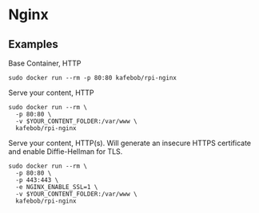 # Nginx

## Examples

Base Container, HTTP

```
sudo docker run --rm -p 80:80 kafebob/rpi-nginx
```

Serve your content, HTTP

```
sudo docker run --rm \
  -p 80:80 \
  -v $YOUR_CONTENT_FOLDER:/var/www \
  kafebob/rpi-nginx
```

Serve your content, HTTP(s). Will generate an insecure HTTPS certificate and enable Diffie-Hellman for TLS.

```
sudo docker run --rm \
  -p 80:80 \
  -p 443:443 \
  -e NGINX_ENABLE_SSL=1 \
  -v $YOUR_CONTENT_FOLDER:/var/www \
  kafebob/rpi-nginx
```
